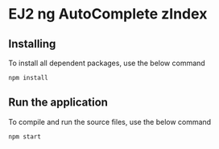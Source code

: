 # EJ2 ng AutoComplete zIndex

## Installing

To install all dependent packages, use the below command

```
npm install
```

## Run the application


To compile and run the source files, use the below command

```
npm start
```
